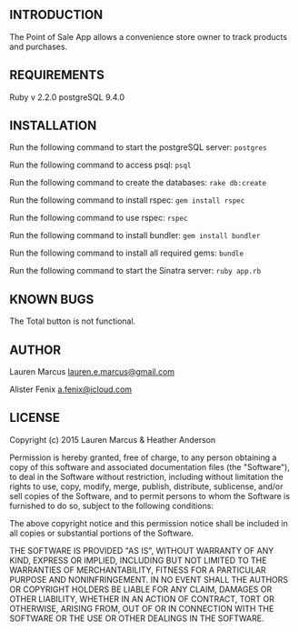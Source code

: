 INTRODUCTION
------------
The Point of Sale App allows a convenience store owner to track products and purchases.

REQUIREMENTS
------------
Ruby v 2.2.0
postgreSQL 9.4.0


INSTALLATION
------------
Run the following command to start the postgreSQL server:
`postgres`

Run the following command to access psql:
`psql`

Run the following command to create the databases:
`rake db:create`

Run the following command to install rspec:
`gem install rspec`

Run the following command to use rspec:
`rspec`

Run the following command to install bundler:
`gem install bundler`

Run the following command to install all required gems:
`bundle`

Run the following command to start the Sinatra server:
`ruby app.rb`


KNOWN BUGS
---------
The Total button is not functional.

AUTHOR
-------
Lauren Marcus
lauren.e.marcus@gmail.com

Alister Fenix
a.fenix@icloud.com

LICENSE
-------

Copyright (c) 2015 Lauren Marcus & Heather Anderson

Permission is hereby granted, free of charge, to any person obtaining a copy of this software and associated documentation files (the "Software"), to deal in the Software without restriction, including without limitation the rights to use, copy, modify, merge, publish, distribute, sublicense, and/or sell copies of the Software, and to permit persons to whom the Software is furnished to do so, subject to the following conditions:

The above copyright notice and this permission notice shall be included in all copies or substantial portions of the Software.

THE SOFTWARE IS PROVIDED "AS IS", WITHOUT WARRANTY OF ANY KIND, EXPRESS OR IMPLIED, INCLUDING BUT NOT LIMITED TO THE WARRANTIES OF MERCHANTABILITY, FITNESS FOR A PARTICULAR PURPOSE AND NONINFRINGEMENT. IN NO EVENT SHALL THE AUTHORS OR COPYRIGHT HOLDERS BE LIABLE FOR ANY CLAIM, DAMAGES OR OTHER LIABILITY, WHETHER IN AN ACTION OF CONTRACT, TORT OR OTHERWISE, ARISING FROM, OUT OF OR IN CONNECTION WITH THE SOFTWARE OR THE USE OR OTHER DEALINGS IN THE SOFTWARE.
